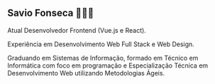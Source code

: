 ## Savio Fonseca 👨🏻‍💻

Atual Desenvolvedor Frontend (Vue.js e React).

Experiência em Desenvolvimento Web Full Stack e Web Design.

Graduando em Sistemas de Informação, formado em Técnico em Informática com foco em programação e Especialização Técnica em Desenvolvimento Web utilizando Metodologias Ágeis.

<!--
**savifon/savifon** is a ✨ _special_ ✨ repository because its `README.md` (this file) appears on your GitHub profile.

Here are some ideas to get you started:

- 🔭 I’m currently working on ...
- 🌱 I’m currently learning ...
- 👯 I’m looking to collaborate on ...
- 🤔 I’m looking for help with ...
- 💬 Ask me about ...
- 📫 How to reach me: ...
- 😄 Pronouns: ...
- ⚡ Fun fact: ...
-->
